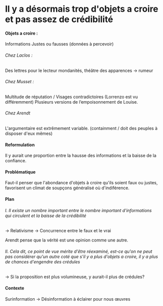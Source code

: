 # Il y a désormais trop d'objets a croire et pas assez de crédibilité

#### Objets a croire : 
Informations Justes ou fausses (données à percevoir)
###### Chez Laclos :
Des lettres pour le lecteur mondanités, théâtre des apparences -> rumeur

###### Chez Musset :
Multitude de réputation / Visages contradictoires (Lorrenzo est vu différemment)
Plusieurs versions de l’empoisonnement de Louise. 

###### Chez Arendt
L'argumentaire est extrêmement variable. (containment / doit des peuples à disposer d'eux mêmes)


#### Reformulation
Il y aurait une proportion entre la hausse des informations et la baisse de la confiance. 

#### Problématique
Faut-il penser que l'abondance d'objets à croire qu'ils soient faux ou justes, favorisent un climat de soupçons généralisé où d'indiférence.

#### Plan
###### I. Il existe un nombre important entre le nombre important d'informations qui circulent et la baisse de la crédibilité
-> Relativisme
-> Concurrence entre le faux et le vrai

Arendt pense que la vérité est une opinion comme une autre. 

###### II. Cela dit, ce point de vue mérite d'être réexaminé, est-ce qu'on ne peut pas considérer qu'un autre coté que s'il y a plus d'objets a croire, il y a plus de chances d'engendre des crédules
-> Si la proposition est plus volumineuse, y aurait-il plus de crédules? 


#### Contexte
Surinformation -> Désinformation
à éclairer pour nous œuvres


